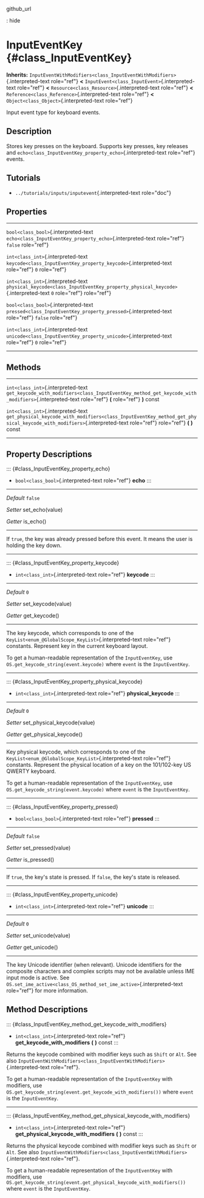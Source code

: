 github\_url

:   hide

InputEventKey {#class_InputEventKey}
=============

**Inherits:**
`InputEventWithModifiers<class_InputEventWithModifiers>`{.interpreted-text
role="ref"} **\<** `InputEvent<class_InputEvent>`{.interpreted-text
role="ref"} **\<** `Resource<class_Resource>`{.interpreted-text
role="ref"} **\<** `Reference<class_Reference>`{.interpreted-text
role="ref"} **\<** `Object<class_Object>`{.interpreted-text role="ref"}

Input event type for keyboard events.

Description
-----------

Stores key presses on the keyboard. Supports key presses, key releases
and `echo<class_InputEventKey_property_echo>`{.interpreted-text
role="ref"} events.

Tutorials
---------

-   `../tutorials/inputs/inputevent`{.interpreted-text role="doc"}

Properties
----------

  -------------------------------------- ------------------------------------------------------------------------------------- ---------
  `bool<class_bool>`{.interpreted-text   `echo<class_InputEventKey_property_echo>`{.interpreted-text role="ref"}               `false`
  role="ref"}                                                                                                                  

  `int<class_int>`{.interpreted-text     `keycode<class_InputEventKey_property_keycode>`{.interpreted-text role="ref"}         `0`
  role="ref"}                                                                                                                  

  `int<class_int>`{.interpreted-text     `physical_keycode<class_InputEventKey_property_physical_keycode>`{.interpreted-text   `0`
  role="ref"}                            role="ref"}                                                                           

  `bool<class_bool>`{.interpreted-text   `pressed<class_InputEventKey_property_pressed>`{.interpreted-text role="ref"}         `false`
  role="ref"}                                                                                                                  

  `int<class_int>`{.interpreted-text     `unicode<class_InputEventKey_property_unicode>`{.interpreted-text role="ref"}         `0`
  role="ref"}                                                                                                                  
  -------------------------------------- ------------------------------------------------------------------------------------- ---------

Methods
-------

  ------------------------------------ -------------------------------------------------------------------------------------------------------------------------
  `int<class_int>`{.interpreted-text   `get_keycode_with_modifiers<class_InputEventKey_method_get_keycode_with_modifiers>`{.interpreted-text role="ref"} **(**
  role="ref"}                          **)** const

  `int<class_int>`{.interpreted-text   `get_physical_keycode_with_modifiers<class_InputEventKey_method_get_physical_keycode_with_modifiers>`{.interpreted-text
  role="ref"}                          role="ref"} **(** **)** const
  ------------------------------------ -------------------------------------------------------------------------------------------------------------------------

Property Descriptions
---------------------

::: {#class_InputEventKey_property_echo}
-   `bool<class_bool>`{.interpreted-text role="ref"} **echo**
:::

  ----------- ------------------
  *Default*   `false`

  *Setter*    set\_echo(value)

  *Getter*    is\_echo()
  ----------- ------------------

If `true`, the key was already pressed before this event. It means the
user is holding the key down.

------------------------------------------------------------------------

::: {#class_InputEventKey_property_keycode}
-   `int<class_int>`{.interpreted-text role="ref"} **keycode**
:::

  ----------- ---------------------
  *Default*   `0`

  *Setter*    set\_keycode(value)

  *Getter*    get\_keycode()
  ----------- ---------------------

The key keycode, which corresponds to one of the
`KeyList<enum_@GlobalScope_KeyList>`{.interpreted-text role="ref"}
constants. Represent key in the current keyboard layout.

To get a human-readable representation of the `InputEventKey`, use
`OS.get_keycode_string(event.keycode)` where `event` is the
`InputEventKey`.

------------------------------------------------------------------------

::: {#class_InputEventKey_property_physical_keycode}
-   `int<class_int>`{.interpreted-text role="ref"} **physical\_keycode**
:::

  ----------- -------------------------------
  *Default*   `0`

  *Setter*    set\_physical\_keycode(value)

  *Getter*    get\_physical\_keycode()
  ----------- -------------------------------

Key physical keycode, which corresponds to one of the
`KeyList<enum_@GlobalScope_KeyList>`{.interpreted-text role="ref"}
constants. Represent the physical location of a key on the 101/102-key
US QWERTY keyboard.

To get a human-readable representation of the `InputEventKey`, use
`OS.get_keycode_string(event.keycode)` where `event` is the
`InputEventKey`.

------------------------------------------------------------------------

::: {#class_InputEventKey_property_pressed}
-   `bool<class_bool>`{.interpreted-text role="ref"} **pressed**
:::

  ----------- ---------------------
  *Default*   `false`

  *Setter*    set\_pressed(value)

  *Getter*    is\_pressed()
  ----------- ---------------------

If `true`, the key\'s state is pressed. If `false`, the key\'s state is
released.

------------------------------------------------------------------------

::: {#class_InputEventKey_property_unicode}
-   `int<class_int>`{.interpreted-text role="ref"} **unicode**
:::

  ----------- ---------------------
  *Default*   `0`

  *Setter*    set\_unicode(value)

  *Getter*    get\_unicode()
  ----------- ---------------------

The key Unicode identifier (when relevant). Unicode identifiers for the
composite characters and complex scripts may not be available unless IME
input mode is active. See
`OS.set_ime_active<class_OS_method_set_ime_active>`{.interpreted-text
role="ref"} for more information.

Method Descriptions
-------------------

::: {#class_InputEventKey_method_get_keycode_with_modifiers}
-   `int<class_int>`{.interpreted-text role="ref"}
    **get\_keycode\_with\_modifiers** **(** **)** const
:::

Returns the keycode combined with modifier keys such as `Shift` or
`Alt`. See also
`InputEventWithModifiers<class_InputEventWithModifiers>`{.interpreted-text
role="ref"}.

To get a human-readable representation of the `InputEventKey` with
modifiers, use
`OS.get_keycode_string(event.get_keycode_with_modifiers())` where
`event` is the `InputEventKey`.

------------------------------------------------------------------------

::: {#class_InputEventKey_method_get_physical_keycode_with_modifiers}
-   `int<class_int>`{.interpreted-text role="ref"}
    **get\_physical\_keycode\_with\_modifiers** **(** **)** const
:::

Returns the physical keycode combined with modifier keys such as `Shift`
or `Alt`. See also
`InputEventWithModifiers<class_InputEventWithModifiers>`{.interpreted-text
role="ref"}.

To get a human-readable representation of the `InputEventKey` with
modifiers, use
`OS.get_keycode_string(event.get_physical_keycode_with_modifiers())`
where `event` is the `InputEventKey`.
